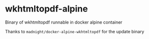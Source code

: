 # wkhtmltopdf-alpine
Binary of wkhtmltopdf runnable in docker alpine container

Thanks to `madnight/docker-alpine-wkhtmltopdf` for the update binary
